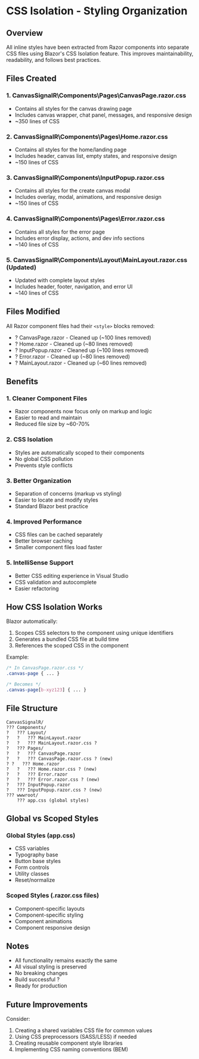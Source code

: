 # CSS Isolation - Styling Organization

## Overview
All inline styles have been extracted from Razor components into separate CSS files using Blazor's CSS Isolation feature. This improves maintainability, readability, and follows best practices.

## Files Created

### 1. **CanvasSignalR\Components\Pages\CanvasPage.razor.css**
- Contains all styles for the canvas drawing page
- Includes canvas wrapper, chat panel, messages, and responsive design
- ~350 lines of CSS

### 2. **CanvasSignalR\Components\Pages\Home.razor.css**
- Contains all styles for the home/landing page
- Includes header, canvas list, empty states, and responsive design
- ~150 lines of CSS

### 3. **CanvasSignalR\Components\InputPopup.razor.css**
- Contains all styles for the create canvas modal
- Includes overlay, modal, animations, and responsive design
- ~150 lines of CSS

### 4. **CanvasSignalR\Components\Pages\Error.razor.css**
- Contains all styles for the error page
- Includes error display, actions, and dev info sections
- ~140 lines of CSS

### 5. **CanvasSignalR\Components\Layout\MainLayout.razor.css** (Updated)
- Updated with complete layout styles
- Includes header, footer, navigation, and error UI
- ~140 lines of CSS

## Files Modified

All Razor component files had their `<style>` blocks removed:
- ? CanvasPage.razor - Cleaned up (~100 lines removed)
- ? Home.razor - Cleaned up (~80 lines removed)
- ? InputPopup.razor - Cleaned up (~100 lines removed)
- ? Error.razor - Cleaned up (~80 lines removed)
- ? MainLayout.razor - Cleaned up (~60 lines removed)

## Benefits

### 1. **Cleaner Component Files**
- Razor components now focus only on markup and logic
- Easier to read and maintain
- Reduced file size by ~60-70%

### 2. **CSS Isolation**
- Styles are automatically scoped to their components
- No global CSS pollution
- Prevents style conflicts

### 3. **Better Organization**
- Separation of concerns (markup vs styling)
- Easier to locate and modify styles
- Standard Blazor best practice

### 4. **Improved Performance**
- CSS files can be cached separately
- Better browser caching
- Smaller component files load faster

### 5. **IntelliSense Support**
- Better CSS editing experience in Visual Studio
- CSS validation and autocomplete
- Easier refactoring

## How CSS Isolation Works

Blazor automatically:
1. Scopes CSS selectors to the component using unique identifiers
2. Generates a bundled CSS file at build time
3. References the scoped CSS in the component

Example:
```css
/* In CanvasPage.razor.css */
.canvas-page { ... }

/* Becomes */
.canvas-page[b-xyz123] { ... }
```

## File Structure
```
CanvasSignalR/
??? Components/
?   ??? Layout/
?   ?   ??? MainLayout.razor
?   ?   ??? MainLayout.razor.css ?
?   ??? Pages/
?   ?   ??? CanvasPage.razor
?   ?   ??? CanvasPage.razor.css ? (new)
? ?   ??? Home.razor
?   ?   ??? Home.razor.css ? (new)
?   ?   ??? Error.razor
?   ?   ??? Error.razor.css ? (new)
?   ??? InputPopup.razor
?   ??? InputPopup.razor.css ? (new)
??? wwwroot/
    ??? app.css (global styles)
```

## Global vs Scoped Styles

### Global Styles (app.css)
- CSS variables
- Typography base
- Button base styles
- Form controls
- Utility classes
- Reset/normalize

### Scoped Styles (.razor.css files)
- Component-specific layouts
- Component-specific styling
- Component animations
- Component responsive design

## Notes

- All functionality remains exactly the same
- All visual styling is preserved
- No breaking changes
- Build successful ?
- Ready for production

## Future Improvements

Consider:
1. Creating a shared variables CSS file for common values
2. Using CSS preprocessors (SASS/LESS) if needed
3. Creating reusable component style libraries
4. Implementing CSS naming conventions (BEM)
